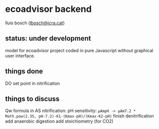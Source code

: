 # ecoadvisor backend
lluís bosch (lbosch@icra.cat)

## status: under development
model for ecoadvisor project
coded in pure Javascript
without graphical user interface.

## things done
DO set point in nitrification

## things to discuss
Qw formula in AS
nitrification: pH sensitivity: `µAmpH -> µAm7.2 * Math.pow(2.35, pH-7.2)·K1·(Kmax-pH)/(Kmax-K2-pH)`
finish denitrification
add anaerobic digestion
add stoichiometry (for CO2)
